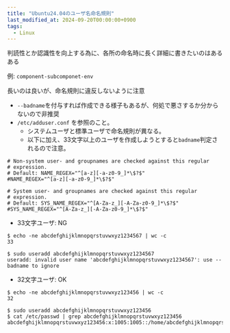 ```yaml
---
title: "Ubuntu24.04のユーザ名命名規則"
last_modified_at: 2024-09-20T00:00:00+0900
tags:
  - Linux
---
```

判読性とか認識性を向上する為に、各所の命名時に長く詳細に書きたいのはあるある


例: `component-subcomponet-env` 


長いのは良いが、命名規則に違反しないように注意

- `--badname`を付与すれば作成できる様子もあるが、何処で悪さするか分からないので非推奨
- `/etc/adduser.conf` を参照のこと。
  - システムユーザと標準ユーザで命名規則が異なる。
  - 以下に加え、33文字以上のユーザを作成しようとすると`badname`判定されるので注意。

```
# Non-system user- and groupnames are checked against this regular
# expression.
# Default: NAME_REGEX="^[a-z][-a-z0-9_]*\$?$"
#NAME_REGEX="^[a-z][-a-z0-9_]*\$?$"

# System user- and groupnames are checked against this regular
# expression.
# Default: SYS_NAME_REGEX="^[A-Za-z_][-A-Za-z0-9_]*\$?$"
#SYS_NAME_REGEX="^[A-Za-z_][-A-Za-z0-9_]*\$?$"
```

- 33文字ユーザ: NG

```
$ echo -ne abcdefghijklmnopqrstuvwxyz1234567 | wc -c
33

$ sudo useradd abcdefghijklmnopqrstuvwxyz1234567
useradd: invalid user name 'abcdefghijklmnopqrstuvwxyz1234567': use --badname to ignore
```

- 32文字ユーザ: OK
```
$ echo -ne abcdefghijklmnopqrstuvwxyz123456 | wc -c
32

$ sudo useradd abcdefghijklmnopqrstuvwxyz123456
$ cat /etc/passwd | grep abcdefghijklmnopqrstuvwxyz123456
abcdefghijklmnopqrstuvwxyz123456:x:1005:1005::/home/abcdefghijklmnopqrstuvwxyz123456:/bin/sh
```